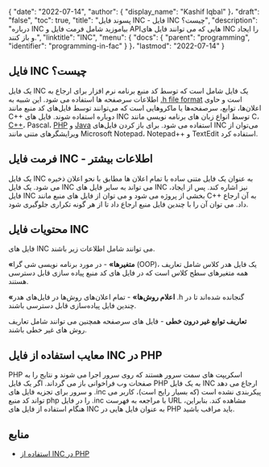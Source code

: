 {
  "date": "2022-07-14",
  "author": {
    "display_name": "Kashif Iqbal"
}،
  "draft": "false",
  "toc": true,
  "title": "پسوند فایل INC - فایل INC چیست؟",
  "description": "درباره INC بیاموزید شامل فرمت فایل و APIهایی که می توانند فایل های INC را ایجاد و باز کنند.",
  "linktitle": "INC",
  "menu": {
    "docs": {
      "parent": "programming",
      "identifier": "programming-in-fac"
}
}،
  "lastmod": "2022-07-14"
}

## فایل INC چیست؟

یک فایل INC یک فایل شامل است که توسط کد منبع برنامه نرم افزار برای ارجاع به اطلاعات سرصفحه ها استفاده می شود. این شبیه به [.h file format](/programming/h/) است و حاوی اعلان‌ها، توابع، سرصفحه‌ها یا ماکروهایی است که می‌توانند توسط فایل‌های کد منبع مانند C++ دوباره استفاده شوند. فایل های INC توسط انواع زبان های برنامه نویسی مانند C، [C++](/programming/cpp/)، Pascal، [PHP](/programming/php/) و [Java](/programming/java/) استفاده می شود. برای باز کردن فایل‌های INC می‌توان از ویرایشگرهای متنی مانند Microsoft Notepad، Notepad++ و TextEdit استفاده کرد.

## فرمت فایل INC - اطلاعات بیشتر

یک فایل INC به عنوان یک فایل متنی ساده با تمام اعلان ها مطابق با نحو اعلان ذخیره می شود. یک فایل INC می تواند به سایر فایل های INC نیز اشاره کند. پس از ایجاد، فایل INC بخشی از پروژه می شود و می توان از فایل های منبع مانند C++ به آن ارجاع داد. می توان آن را با چندین فایل منبع ارجاع داد تا از هر گونه تکراری جلوگیری شود.

## محتویات فایل INC

فایل های INC می توانند شامل اطلاعات زیر باشند.

**«متغیرها»** - در مورد برنامه نویسی شی گرا (OOP)، یک فایل هدر کلاس شامل تعاریف همه متغیرهای سطح کلاس است که در فایل های کد منبع پیاده سازی قابل دسترسی هستند.

**«اعلام روش‌ها»** - تمام اعلان‌های روش‌ها در فایل‌های هدر .h گنجانده شده‌اند تا در چندین فایل پیاده‌سازی قابل دسترسی باشند.

**تعاریف توابع غیر درون خطی** - فایل های سرصفحه همچنین می توانند شامل تعاریف روش های غیر خطی باشند.

## معایب استفاده از فایل INC در PHP

PHP اسکریپت های سمت سرور هستند که روی سرور اجرا می شوند و نتایج را به صفحات وب فراخوانی باز می گرداند. اگر یک فایل PHP به یک فایل INC ارجاع می دهد و سرور برای تجزیه فایل های .inc پیکربندی نشده است (که بسیار رایج است)، کاربر می تواند کد منبع php را در فایل .inc با مراجعه به فهرست URL مشاهده کند. بنابراین، هنگام استفاده از فایل های INC به عنوان فایل هایی در PHP باید مراقب باشید.

## منابع

* [استفاده از INC در PHP](https://stackoverflow.com/questions/7129842/what-is-an-inc-and-why-use-it)


